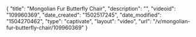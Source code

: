 {
    "title": "Mongolian Fur Butterfly Chair",
    "description": "",
    "videoid": "109960369",
    "date_created": "1502517245",
    "date_modified": "1504270462",
    "type": "captivate",
    "layout": "video",
    "url": "\/v\/mongolian-fur-butterfly-chair\/109960369"
}